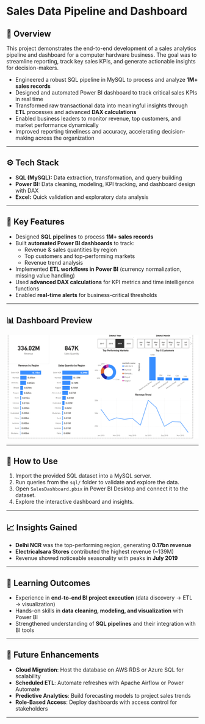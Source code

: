 # Sales Data Pipeline and Dashboard  

## 📌 Overview  
This project demonstrates the end-to-end development of a sales analytics pipeline and dashboard for a computer hardware business. The goal was to streamline reporting, track key sales KPIs, and generate actionable insights for decision-makers.  

- Engineered a robust SQL pipeline in MySQL to process and analyze **1M+ sales records**  
- Designed and automated Power BI dashboard to track critical sales KPIs in real time  
- Transformed raw transactional data into meaningful insights through **ETL** processes and advanced **DAX calculations**  
- Enabled business leaders to monitor revenue, top customers, and market performance dynamically  
- Improved reporting timeliness and accuracy, accelerating decision-making across the organization  

---

## ⚙️ Tech Stack  
- **SQL (MySQL):** Data extraction, transformation, and query building  
- **Power BI:** Data cleaning, modeling, KPI tracking, and dashboard design with DAX  
- **Excel:** Quick validation and exploratory data analysis  

---

## 🔑 Key Features  
- Designed **SQL pipelines** to process **1M+ sales records**  
- Built **automated Power BI dashboards** to track:  
  - Revenue & sales quantities by region  
  - Top customers and top-performing markets  
  - Revenue trend analysis  
- Implemented **ETL workflows in Power BI** (currency normalization, missing value handling)  
- Used **advanced DAX calculations** for KPI metrics and time intelligence functions  
- Enabled **real-time alerts** for business-critical thresholds  

---

## 📊 Dashboard Preview  
![Sales Dashboard Screenshot](Dashboard/Dashboard_Preview.png)  

---

## 🚀 How to Use  
1. Import the provided SQL dataset into a MySQL server.  
2. Run queries from the `sql/` folder to validate and explore the data.  
3. Open `SalesDashboard.pbix` in Power BI Desktop and connect it to the dataset.  
4. Explore the interactive dashboard and insights.  

---

## 📈 Insights Gained  
- **Delhi NCR** was the top-performing region, generating **0.17bn revenue**  
- **Electricalsara Stores** contributed the highest revenue (~139M)  
- Revenue showed noticeable seasonality with peaks in **July 2019**  

---

## 📌 Learning Outcomes  
- Experience in **end-to-end BI project execution** (data discovery → ETL → visualization)  
- Hands-on skills in **data cleaning, modeling, and visualization** with Power BI  
- Strengthened understanding of **SQL pipelines** and their integration with BI tools  

---

## 🔮 Future Enhancements  
- **Cloud Migration**: Host the database on AWS RDS or Azure SQL for scalability  
- **Scheduled ETL**: Automate refreshes with Apache Airflow or Power Automate  
- **Predictive Analytics**: Build forecasting models to project sales trends  
- **Role-Based Access**: Deploy dashboards with access control for stakeholders  

---


